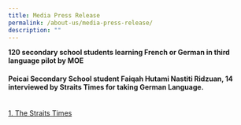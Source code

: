 ```yaml
---
title: Media Press Release
permalink: /about-us/media-press-release/
description: ""
---
```

<p><b>120 secondary school students learning French or German in third language pilot by MOE</b></p><p>
	</p><p></p><h4>Peicai Secondary School student Faiqah Hutami Nastiti Ridzuan, 14 interviewed by Straits Times for taking German Language.</h4><p></p><br>
	<a rel="noopener" target="_blank" href="https://www.straitstimes.com/singapore/120-secondary-school-students-learning-french-or-german-in-third-language-pilot-by-moe">1. The Straits Times</a>